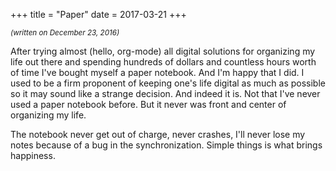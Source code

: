 +++
title = "Paper"
date = 2017-03-21
+++

<small>_(written on December 23, 2016)_</small>

After trying almost (hello, org-mode) all digital solutions for organizing my life out there and spending hundreds of dollars and countless hours worth of time I've bought myself a paper notebook. And I'm happy that I did. I used to be a firm proponent of keeping one's life digital as much as possible so it may sound like  a strange decision. And indeed it is. Not that I've never used a paper notebook before. But it never was front and center of organizing my life.

The notebook never get out of charge, never crashes, I'll never lose my notes because of a bug in the synchronization. Simple things is what brings happiness.
